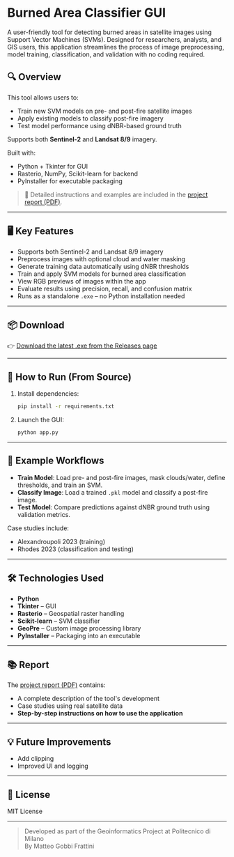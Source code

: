 # Burned Area Classifier GUI

A user-friendly tool for detecting burned areas in satellite images using Support Vector Machines (SVMs). Designed for researchers, analysts, and GIS users, this application streamlines the process of image preprocessing, model training, classification, and validation with no coding required.

## 🔍 Overview

This tool allows users to:
- Train new SVM models on pre- and post-fire satellite images
- Apply existing models to classify post-fire imagery
- Test model performance using dNBR-based ground truth

Supports both **Sentinel-2** and **Landsat 8/9** imagery.

Built with:
- Python + Tkinter for GUI
- Rasterio, NumPy, Scikit-learn for backend
- PyInstaller for executable packaging

> 📘 Detailed instructions and examples are included in the [project report (PDF)](./Report.pdf).

---

## 🖥️ Key Features

- Supports both Sentinel-2 and Landsat 8/9 imagery
- Preprocess images with optional cloud and water masking
- Generate training data automatically using dNBR thresholds
- Train and apply SVM models for burned area classification
- View RGB previews of images within the app
- Evaluate results using precision, recall, and confusion matrix
- Runs as a standalone `.exe` – no Python installation needed

---

## 📦 Download

👉 [Download the latest .exe from the Releases page](https://github.com/your-username/burnarea-classifier-gui/releases/latest)

---


## 🚀 How to Run (From Source)

1. Install dependencies:
   ```bash
   pip install -r requirements.txt
   ```

2. Launch the GUI:
   ```bash
   python app.py
   ```

---

## 🧪 Example Workflows

- **Train Model**: Load pre- and post-fire images, mask clouds/water, define thresholds, and train an SVM.
- **Classify Image**: Load a trained `.pkl` model and classify a post-fire image.
- **Test Model**: Compare predictions against dNBR ground truth using validation metrics.

Case studies include:
- Alexandroupoli 2023 (training)
- Rhodes 2023 (classification and testing)

---

## 🛠️ Technologies Used

- **Python**
- **Tkinter** – GUI
- **Rasterio** – Geospatial raster handling
- **Scikit-learn** – SVM classifier
- **GeoPre** – Custom image processing library
- **PyInstaller** – Packaging into an executable

---

## 📚 Report

The [project report (PDF)](./Report.pdf) contains:

- A complete description of the tool's development
- Case studies using real satellite data
- **Step-by-step instructions on how to use the application**

---

## 💡 Future Improvements

- Add clipping
- Improved UI and logging

---

## 📄 License

MIT License

---

> Developed as part of the Geoinformatics Project at Politecnico di Milano  
> By Matteo Gobbi Frattini